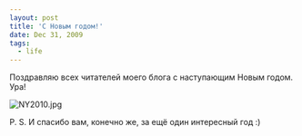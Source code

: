 ```yaml
---
layout: post
title: 'С Новым годом!'
date: Dec 31, 2009
tags:
  - life
---
```


Поздравляю всех читателей моего блога с наступающим Новым годом. Ура!

![NY2010.jpg](upload://NY2010.jpg)

P. S. И спасибо вам, конечно же, за ещё один интересный год :)
